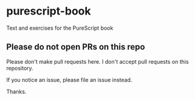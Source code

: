 # purescript-book

Text and exercises for the PureScript book

## Please do not open PRs on this repo

Please don't make pull requests here. I don't accept pull requests on this repository.

If you notice an issue, please file an issue instead.

Thanks.
